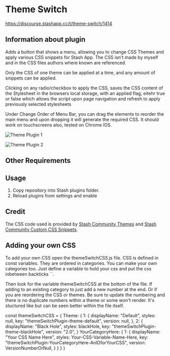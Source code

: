 # Theme Switch

https://discourse.stashapp.cc/t/theme-switch/1414

## Information about plugin

Adds a button that shows a menu, allowing you to change CSS Themes and apply various CSS snippets for Stash App. The CSS isn't made by myself and in the CSS files authors where known are referenced.

Only the CSS of one theme can be applied at a time, and any amount of snippets can be applied.

Clicking on any radio/checkbox to apply the CSS, saves the CSS content of the Stylesheet in the browsers local storage, with an applied flag, eitehr true or false which allows the script upon page navigation and refresh to apply previously selected stylesheets

Under Change Order of Menu Bar, you can drag the elements to reorder the main menu and upon dropping it will generate the required CSS. It should work on touchscreens also, tested on Chrome IOS.

![Theme Plugin 1](https://github.com/elkorol/Stash-App-Theme-Switch-Plugin/blob/193f54fce3914991440027c4b98fd30aa9402d29/images/1.png)

![Theme Plugin 2](https://github.com/elkorol/Stash-App-Theme-Switch-Plugin/blob/193f54fce3914991440027c4b98fd30aa9402d29/images/2.png)

## Other Requirements

## Usage

1. Copy repository into Stash plugins folder.
2. Reload plugins from settings and enable

## Credit

The CSS code used is provided by [Stash Community Themes](https://docs.stashapp.cc/user-interface-ui/themes) and [Stash Community Custom CSS Snippets](https://docs.stashapp.cc/user-interface-ui/custom-css-snippets).

## Adding your own CSS

To add your own CSS open the themeSwitchCSS.js file. CSS is defined in const variables. They are ordered in categories. You can make your own categories too. Just define a variable to hold your css and put the css inbetween backticks ``.

Then look for the variable themeSwitchCSS at the bottom of the file. If adding to an existing category to just add a new number at the end. Or if you are reordering the CSS or themes. Be sure to update the numbering and there is no duplicate numbers within a theme or some won't render. It's stuctured like but can be seen better within the file itself.

const themeSwitchCSS = {
Theme: {
1: {
displayName: "Default",
styles: null,
key: "themeSwitchPlugin-theme-default",
version: null,
},
2: {
displayName: "Black Hole",
styles: blackHole,
key: "themeSwitchPlugin-theme-blackHole",
version: "2.0",
}
YourCategoryHere: {
1: {
displayName: "Your CSS Name Here",
styles: Your-CSS-Variable-Name-Here,
key: "themeSwitchPlugin-YourCategoryHere-AnIDforYourCSS",
version: VersionNumberOrNull,
}
}
}
}
